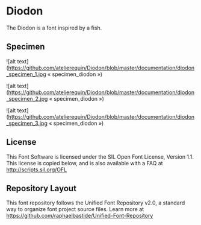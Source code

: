 # Diodon
The Diodon is a font inspired by a fish.
## Specimen
![alt text](https://github.com/atelierequin/Diodon/blob/master/documentation/diodon_specimen_1.jpg « specimen_diodon »)

![alt text](https://github.com/atelierequin/Diodon/blob/master/documentation/diodon_specimen_2.jpg « specimen_diodon »)

![alt text](https://github.com/atelierequin/Diodon/blob/master/documentation/diodon_specimen_3.jpg « specimen_diodon »)

## License
This Font Software is licensed under the SIL Open Font License, Version 1.1. This license is copied below, and is also available with a FAQ at http://scripts.sil.org/OFL
## Repository Layout
This font repository follows the Unified Font Repository v2.0, a standard way to organize font project source files. Learn more at https://github.com/raphaelbastide/Unified-Font-Repository
